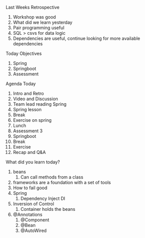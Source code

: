 Last Weeks Retrospective

1. Workshop was good
2. What did we learn yesterday
3. Pair programming useful
4. SQL > csvs for data logic
5. Dependencies are useful, continue looking for more available dependencies
  

Today Objectives

1. Spring
2. Springboot
3. Assessment


Agenda Today

1. Intro and Retro
2. Video and Discussion
3. Team lead reading Spring
4. Spring lesson
5. Break
6. Exercise on spring
7. Lunch
8. Assessment 3
9. Springboot
10. Break
11. Exercise
12. Recap and Q&A



What did you learn today?

1. beans
   1. Can call methods from a class
2. frameworks are a foundation with a set of tools
3. How to fail good
4. Spring
   1. Dependency Inject DI
5. Inversion of Control
      1. Container holds the beans
6. @Annotations
   1. @Component
   2. @Bean
   3. @AutoWired